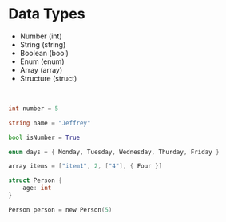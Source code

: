 # Data Types

- Number (int)
- String (string)
- Boolean (bool)
- Enum (enum)
- Array (array)
- Structure (struct)

<br/>

```c
int number = 5
```

```cs
string name = "Jeffrey"
```

```py
bool isNumber = True
```

```c
enum days = { Monday, Tuesday, Wednesday, Thurday, Friday }
```

```c
array items = ["item1", 2, ["4"], { Four }]
```

```c
struct Person {
    age: int
}

Person person = new Person(5)
```